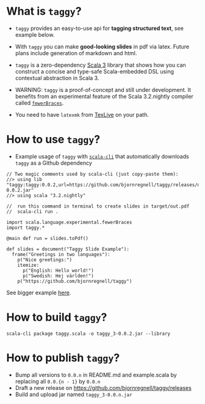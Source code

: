 # What is `taggy`?


* `taggy` provides an easy-to-use api for **tagging structured text**, see example below.

* With `taggy` you can make **good-looking slides** in pdf via latex. Future plans include generation of markdown and html.

* `taggy` is a zero-dependency [Scala 3](https://docs.scala-lang.org/scala3/new-in-scala3.html) library that shows how you can construct a concise and type-safe Scala-embedded DSL using contextual abstraction in Scala 3. 

* WARNING: `taggy` is a proof-of-concept and still under development. It benefits from an experimental feature of the Scala 3.2.nightly compiler called [`fewerBraces`](https://docs.scala-lang.org/sips/fewer-braces.html).

* You need to have `latexmk` from [TexLive](https://tug.org/texlive/) on your path.

# How to use `taggy`?

* Example usage of `taggy` with [`scala-cli`](https://scala-cli.virtuslab.org/) that automatically downloads `taggy` as a Github dependency
```
// Two magic comments used by scala-cli (just copy-paste them):
//> using lib "taggy:taggy:0.0.2,url=https://github.com/bjornregnell/taggy/releases/download/v0.0.2/taggy_3-0.0.2.jar"
//> using scala "3.2.nightly"

//  run this command in terminal to create slides in target/out.pdf 
//  scala-cli run .

import scala.language.experimental.fewerBraces
import taggy.*

@main def run = slides.toPdf()

def slides = document("Taggy Slide Example"):
  frame("Greetings in two languages"):
    p("Nice greetings:")
    itemize:
      p("English: Hello world!")
      p("Swedish: Hej världen!")
    p("https://github.com/bjornregnell/taggy")
```

See bigger example [here](https://github.com/bjornregnell/taggy/tree/main/example.scala).

# How to build `taggy`?

`scala-cli package taggy.scala -o taggy_3-0.0.2.jar --library`

# How to publish `taggy`? 

* Bump all versions to `0.0.n` in README.md and example.scala by replacing all `0.0.{n - 1}` by `0.0.n`  
* Draft a new release on https://github.com/bjornregnell/taggy/releases
* Build and upload jar named `taggy_3-0.0.n.jar` 